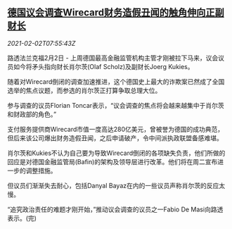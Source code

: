 <!--1612254196000-->
[德国议会调查Wirecard财务造假丑闻的触角伸向正副财长](https://cn.reuters.com/article/wirecard-germany-fraud-probe-0202-tues-idCNKBS2A20QZ)
------

<div><i>2021-02-02T07:55:43Z</i></div><p>路透法兰克福2月2日 - 上周德国最高金融监管机构主管才刚被拉下马来，议会议员如今将矛头指向财长肖尔茨(Olaf Scholz)及副财长Joerg Kukies。</p><p>随着对Wirecard倒闭的调查加速推进，这个德国史上最大的诈欺案已然成了全国选举的焦点议题，而参选的肖尔茨正打算争取总理大位。</p><p>参与调查的议员Florian Toncar表示，“议会调查的焦点将会越来越集中于肖尔茨和财政部的角色。”</p><p>支付服务提供商Wirecard市值一度高达280亿美元，曾被誉为德国的成功典范，但后来该公司爆出财务造假丑闻，之后申请破产，令中间派执政联盟备感难堪。</p><p>肖尔茨和Kukies不认为自己要为导致Wirecard倒闭的各项缺失负责，他们所做的回应是对德国金融监管局(Bafin)的架构及领导层进行改革。他们将在周二宣布进一步的调整措施。</p><p>但议员们渐渐失去耐心，包括Danyal Bayaz在内的一些议员声称肖尔茨的反应太慢。</p><p>“追究政治责任的难题才刚开始，”推动议会调查的议员之一Fabio De Masi向路透表示。(完)</p>
